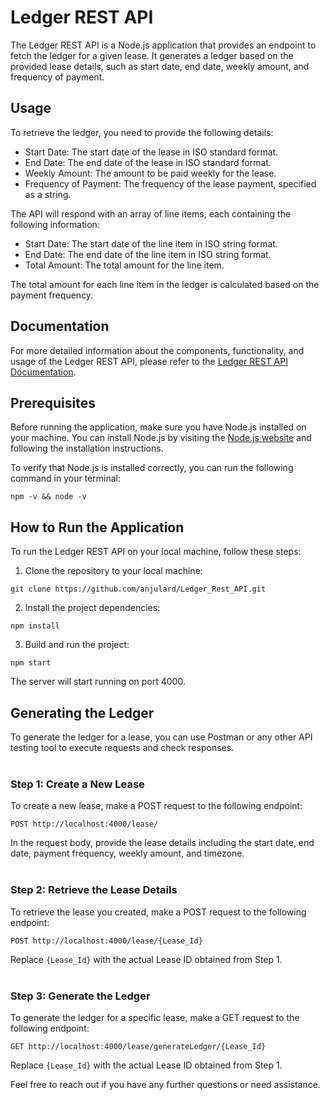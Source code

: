 # Ledger REST API

The Ledger REST API is a Node.js application that provides an endpoint to fetch the ledger for a given lease. It generates a ledger based on the provided lease details, such as start date, end date, weekly amount, and frequency of payment.

## Usage

To retrieve the ledger, you need to provide the following details:

- Start Date: The start date of the lease in ISO standard format.
- End Date: The end date of the lease in ISO standard format.
- Weekly Amount: The amount to be paid weekly for the lease.
- Frequency of Payment: The frequency of the lease payment, specified as a string.

The API will respond with an array of line items, each containing the following information:

- Start Date: The start date of the line item in ISO string format.
- End Date: The end date of the line item in ISO string format.
- Total Amount: The total amount for the line item.

The total amount for each line item in the ledger is calculated based on the payment frequency.

## Documentation

For more detailed information about the components, functionality, and usage of the Ledger REST API, please refer to the [Ledger REST API Documentation](https://www.icloud.com/iclouddrive/04aOgej-GdjMr0Ry31PeQ4fGA#Ledger_Rest_API_Documentation).

## Prerequisites

Before running the application, make sure you have Node.js installed on your machine. You can install Node.js by visiting the [Node.js website](https://nodejs.org/en) and following the installation instructions.

To verify that Node.js is installed correctly, you can run the following command in your terminal:

```shell
npm -v && node -v
```

## How to Run the Application

To run the Ledger REST API on your local machine, follow these steps:

1. Clone the repository to your local machine:

```shell
git clone https://github.com/anjulard/Ledger_Rest_API.git
```

2. Install the project dependencies:

```shell
npm install
```

3. Build and run the project:

```shell
npm start
```

The server will start running on port 4000.

## Generating the Ledger

To generate the ledger for a lease, you can use Postman or any other API testing tool to execute requests and check responses.
<br></br>
### Step 1: Create a New Lease

To create a new lease, make a POST request to the following endpoint:

```
POST http://localhost:4000/lease/
```

In the request body, provide the lease details including the start date, end date, payment frequency, weekly amount, and timezone.
<br></br>
### Step 2: Retrieve the Lease Details

To retrieve the lease you created, make a POST request to the following endpoint:

```
POST http://localhost:4000/lease/{Lease_Id}
```

Replace `{Lease_Id}` with the actual Lease ID obtained from Step 1.
<br></br>
### Step 3: Generate the Ledger

To generate the ledger for a specific lease, make a GET request to the following endpoint:

```
GET http://localhost:4000/lease/generateLedger/{Lease_Id}
```

Replace `{Lease_Id}` with the actual Lease ID obtained from Step 1.

Feel free to reach out if you have any further questions or need assistance.



